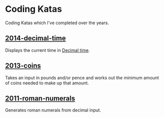 # Coding Katas

Coding Katas which I've completed over the years.

## [2014-decimal-time](2014-decimal-time)

Displays the current time in [Decimal time](https://en.wikipedia.org/wiki/Decimal_time).

## [2013-coins](2013-coins)

Takes an input in pounds and/or pence and works out the minimum amount of coins needed to make up that amount.

## [2011-roman-numerals](2011-roman-numerals)

Generates roman numerals from decimal input.
